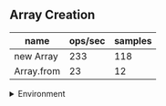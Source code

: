## Array Creation

|name|ops/sec|samples|
|-|-|-|
|new Array|233|118|
|Array.from|23|12|


<details>
<summary>Environment</summary>

* __Machine:__ linux x64 | 4 vCPUs | 15.2GB Mem
* __Run:__ Mon May 13 2024 18:52:16 GMT+0000 (Coordinated Universal Time)
</details>

<!--
{"environment":{"platform":"linux","arch":"x64","cpus":4,"totalMemory":15.245216369628906},"benchmarks":[{"name":"new Array","opsSec":233.88029470970562,"samples":118},{"name":"Array.from","opsSec":23.59023808347528,"samples":12}]}-->
